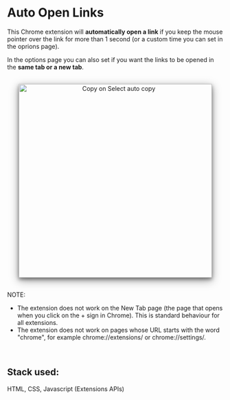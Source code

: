# Auto Open Links

This Chrome extension will **automatically open a link** if you keep the mouse pointer over the link for more than 1 second (or a custom time you can set in the oprions page). 

In the options page you can also set if you want the links to be opened in the **same tab or a new tab**.

<br/>
<div align="center" >
  <img src="Res/gifs/selection.gif" alt="Copy on Select auto copy" width="450px" style="box-shadow: 0 4px 8px 0 rgba(0, 0, 0, 0.4), 0 6px 20px 0 rgba(0, 0, 0, 0.4);">
</div>
<br/>

NOTE: 
- The extension does not work on the New Tab page (the page that opens when you click on the + sign in Chrome). This is standard behaviour for all extensions.
- The extension does not work on pages whose URL starts with the word "chrome", for example chrome://extensions/ or chrome://settings/.
  
&nbsp;  

## Stack used:

HTML, CSS, Javascript (Extensions APIs)

&nbsp;
  
